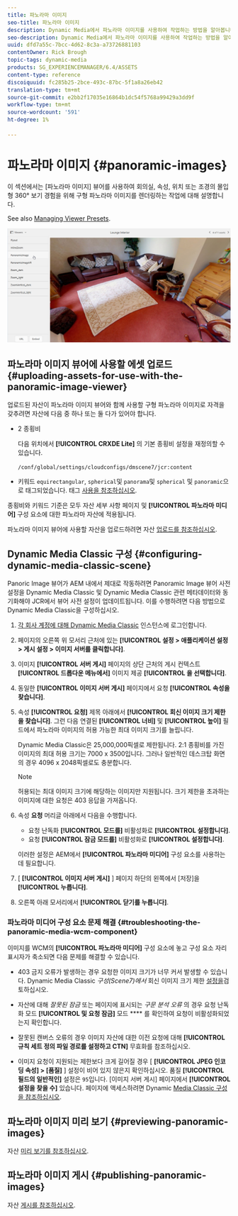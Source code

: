 ```yaml
---
title: 파노라마 이미지
seo-title: 파노라마 이미지
description: Dynamic Media에서 파노라마 이미지를 사용하여 작업하는 방법을 알아봅니다.
seo-description: Dynamic Media에서 파노라마 이미지를 사용하여 작업하는 방법을 알아봅니다.
uuid: dfd7a55c-7bcc-4d62-8c3a-a73726881103
contentOwner: Rick Brough
topic-tags: dynamic-media
products: SG_EXPERIENCEMANAGER/6.4/ASSETS
content-type: reference
discoiquuid: fc285b25-2bce-493c-87bc-5f1a8a26eb42
translation-type: tm+mt
source-git-commit: e2bb2f17035e16864b1dc54f5768a99429a3dd9f
workflow-type: tm+mt
source-wordcount: '591'
ht-degree: 1%

---
```



# 파노라마 이미지 {#panoramic-images}

이 섹션에서는 [파노라마 이미지] 뷰어를 사용하여 회의실, 속성, 위치 또는 조경의 몰입형 360° 보기 경험을 위해 구형 파노라마 이미지를 렌더링하는 작업에 대해 설명합니다.

See also [Managing Viewer Presets](managing-viewer-presets.md).

![panoramic-image2](assets/panoramic-image2.png)

## 파노라마 이미지 뷰어에 사용할 에셋 업로드 {#uploading-assets-for-use-with-the-panoramic-image-viewer}

업로드된 자산이 파노라마 이미지 뷰어와 함께 사용할 구형 파노라마 이미지로 자격을 갖추려면 자산에 다음 중 하나 또는 둘 다가 있어야 합니다.

* 2 종횡비

   다음 위치에서 **[!UICONTROL CRXDE Lite]** 의 기본 종횡비 설정을 재정의할 수 있습니다.

   `/conf/global/settings/cloudconfigs/dmscene7/jcr:content`

* 키워드 `equirectangular`, `spherical`및 `panorama`및 `spherical` 및 `panoramic`으로 태그되었습니다. 태그 [사용을 참조하십시오](/help/sites-authoring/tags.md).

종횡비와 키워드 기준은 모두 자산 세부 사항 페이지 및 **[!UICONTROL 파노라마 미디어]** 구성 요소에 대한 파노라마 자산에 적용됩니다.

파노라마 이미지 뷰어에 사용할 자산을 업로드하려면 자산 [업로드를 참조하십시오](managing-assets-touch-ui.md#uploading-assets).

## Dynamic Media Classic 구성 {#configuring-dynamic-media-classic-scene}

Panoric Image 뷰어가 AEM 내에서 제대로 작동하려면 Panoramic Image 뷰어 사전 설정을 Dynamic Media Classic 및 Dynamic Media Classic 관련 메타데이터와 동기화해야 JCR에서 뷰어 사전 설정이 업데이트됩니다. 이를 수행하려면 다음 방법으로 Dynamic Media Classic을 구성하십시오.

1. [각 회사 계정에 대해 Dynamic Media Classic](https://www.adobe.com/marketing-cloud/experience-manager/scene7-login.html) 인스턴스에 로그인합니다.

1. 페이지의 오른쪽 위 모서리 근처에 있는 **[!UICONTROL 설정 > 애플리케이션 설정 > 게시 설정 > 이미지 서버를 클릭합니다]**.
1. 이미지 **[!UICONTROL 서버 게시]** 페이지의 상단 근처의 게시 컨텍스트 **[!UICONTROL 드롭다운 메뉴에서]** 이미지 제공 **[!UICONTROL 을 선택합니다]**.

1. 동일한 **[!UICONTROL 이미지 서버 게시]** 페이지에서 요청 **[!UICONTROL 속성을 찾습니다]**.
1. 속성 **[!UICONTROL 요청]** 제목 아래에서 **[!UICONTROL 회신 이미지 크기 제한을 찾습니다]**. 그런 다음 연결된 **[!UICONTROL 너비]** 및 **[!UICONTROL 높이]** 필드에서 파노라마 이미지의 허용 가능한 최대 이미지 크기를 늘립니다.

   Dynamic Media Classic은 25,000,000픽셀로 제한됩니다. 2:1 종횡비를 가진 이미지의 최대 허용 크기는 7000 x 3500입니다. 그러나 일반적인 데스크탑 화면의 경우 4096 x 2048픽셀로도 충분합니다.

   >[!NOTE]
   >
   >허용되는 최대 이미지 크기에 해당하는 이미지만 지원됩니다. 크기 제한을 초과하는 이미지에 대한 요청은 403 응답을 가져옵니다.

1. 속성 **요청** 머리글 아래에서 다음을 수행합니다.

   * 요청 난독화 **[!UICONTROL 모드를]** 비활성화로 **[!UICONTROL 설정합니다]**.
   * 요청 **[!UICONTROL 잠금 모드를]** 비활성화로 **[!UICONTROL 설정합니다]**.

   이러한 설정은 AEM에서 **[!UICONTROL 파노라마 미디어]** 구성 요소를 사용하는 데 필요합니다.

1. [ **[!UICONTROL 이미지 서버 게시]** ] 페이지 하단의 왼쪽에서 [저장]을 **[!UICONTROL 누릅니다]**.

1. 오른쪽 아래 모서리에서 **[!UICONTROL 닫기를 누릅니다]**.

### 파노라마 미디어 구성 요소 문제 해결 {#troubleshooting-the-panoramic-media-wcm-component}

이미지를 WCM의 **[!UICONTROL 파노라마 미디어]** 구성 요소에 놓고 구성 요소 자리 표시자가 축소되면 다음 문제를 해결할 수 있습니다.

* 403 금지 오류가 발생하는 경우 요청한 이미지 크기가 너무 커서 발생할 수 있습니다. Dynamic Media Classic *구성(Scene7)에서* 회신 이미지 크기 제한 [설정을](#configuring-dynamic-media-classic-scene)검토하십시오.

* 자산에 대해 *잘못된 잠금* 또는 페이지에 표시되는 *구문 분석 오류* 의 경우 요청 난독화 모드 **[!UICONTROL 및 요청 잠금]** 모드 **** 를 확인하여 요청이 비활성화되었는지 확인합니다.
* 잘못된 캔버스 오류의 경우 이미지 자산에 대한 이전 요청에 대해 **[!UICONTROL 규칙 세트 정의 파일 경로를 설정하고 CTN]** 무효화를 참조하십시오.
* 이미지 요청이 지원되는 제한보다 크게 길어질 경우 [ **[!UICONTROL JPEG 인코딩 속성] > [품질]** ] 설정이 비어 있지 않은지 확인하십시오. 품질 **[!UICONTROL 필드의 일반적인]** 설정은 `95`입니다. [이미지 서버 게시] 페이지에서 **[!UICONTROL 설정을 찾을 수]** 있습니다. 페이지에 액세스하려면 Dynamic [Media Classic 구성을 참조하십시오](#configuring-dynamic-media-classic-scene).

## 파노라마 이미지 미리 보기 {#previewing-panoramic-images}

자산 [미리 보기를 참조하십시오](previewing-assets.md).

## 파노라마 이미지 게시 {#publishing-panoramic-images}

자산 [게시를 참조하십시오](publishing-dynamicmedia-assets.md).
